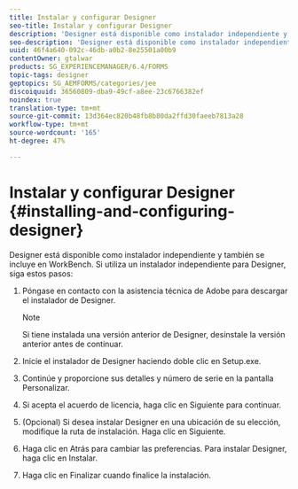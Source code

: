 ```yaml
---
title: Instalar y configurar Designer
seo-title: Instalar y configurar Designer
description: 'Designer está disponible como instalador independiente y también se incluye en Workbench. Obtenga información sobre cómo instalar Designer independiente.  '
seo-description: 'Designer está disponible como instalador independiente y también se incluye en Workbench. Obtenga información sobre cómo instalar Designer independiente.  '
uuid: 46f4a640-092c-46db-a0b2-8e25501a00b9
contentOwner: gtalwar
products: SG_EXPERIENCEMANAGER/6.4/FORMS
topic-tags: designer
geptopics: SG_AEMFORMS/categories/jee
discoiquuid: 36560809-dba9-49cf-a8ee-23c6766382ef
noindex: true
translation-type: tm+mt
source-git-commit: 13d364ec820b48fb8b80da2ffd30faeeb7813a28
workflow-type: tm+mt
source-wordcount: '165'
ht-degree: 47%

---
```



# Instalar y configurar Designer {#installing-and-configuring-designer}

Designer está disponible como instalador independiente y también se incluye en WorkBench. Si utiliza un instalador independiente para Designer, siga estos pasos:

1. Póngase en contacto con la asistencia técnica de Adobe para descargar el instalador de Designer.

   >[!NOTE]
   >
   >Si tiene instalada una versión anterior de Designer, desinstale la versión anterior antes de continuar.

1. Inicie el instalador de Designer haciendo doble clic en Setup.exe.
1. Continúe y proporcione sus detalles y número de serie en la pantalla Personalizar.
1. Si acepta el acuerdo de licencia, haga clic en Siguiente para continuar.
1. (Opcional) Si desea instalar Designer en una ubicación de su elección, modifique la ruta de instalación. Haga clic en Siguiente. 
1. Haga clic en Atrás para cambiar las preferencias. Para instalar Designer, haga clic en Instalar.
1. Haga clic en Finalizar cuando finalice la instalación.

